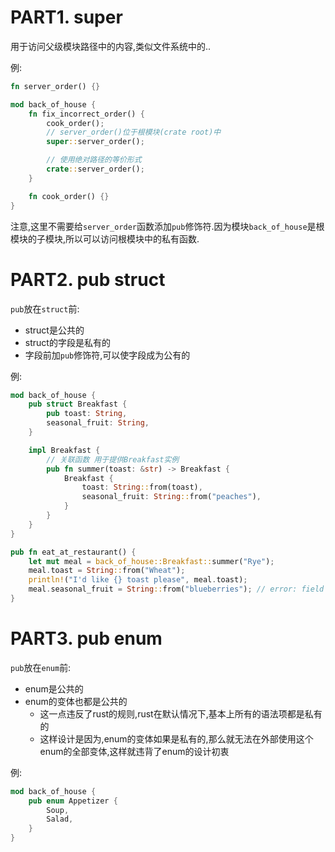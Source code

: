 # PART1. super

用于访问父级模块路径中的内容,类似文件系统中的..

例:

```rust
fn server_order() {}

mod back_of_house {
    fn fix_incorrect_order() {
        cook_order();
        // server_order()位于根模块(crate root)中
        super::server_order();

        // 使用绝对路径的等价形式
        crate::server_order();
    }

    fn cook_order() {}
}
```

注意,这里不需要给`server_order`函数添加`pub`修饰符.因为模块`back_of_house`是根模块的子模块,所以可以访问根模块中的私有函数.

# PART2. pub struct

`pub`放在`struct`前:

- struct是公共的
- struct的字段是私有的
- 字段前加`pub`修饰符,可以使字段成为公有的

例:

```rust
mod back_of_house {
    pub struct Breakfast {
        pub toast: String,
        seasonal_fruit: String,
    }

    impl Breakfast {
        // 关联函数 用于提供Breakfast实例
        pub fn summer(toast: &str) -> Breakfast {
            Breakfast {
                toast: String::from(toast),
                seasonal_fruit: String::from("peaches"),
            }
        }
    }
}

pub fn eat_at_restaurant() {
    let mut meal = back_of_house::Breakfast::summer("Rye");
    meal.toast = String::from("Wheat");
    println!("I'd like {} toast please", meal.toast);
    meal.seasonal_fruit = String::from("blueberries"); // error: field `seasonal_fruit` of struct `back_of_house::Breakfast` is private
}
```

# PART3. pub enum

`pub`放在`enum`前:

- enum是公共的
- enum的变体也都是公共的
  - 这一点违反了rust的规则,rust在默认情况下,基本上所有的语法项都是私有的
  - 这样设计是因为,enum的变体如果是私有的,那么就无法在外部使用这个enum的全部变体,这样就违背了enum的设计初衷

例:

```rust
mod back_of_house {
    pub enum Appetizer {
        Soup,
        Salad,
    }
}
```